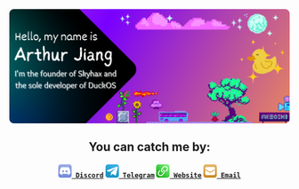 <a href="#">
  <img align="center" src="/image.png" title="Hello, my name is Arthur Jiang. I'm the founder of Skyhax and the sole developer of DuckOS.">
</a>

<h2 align="center">You can catch me by:</h3>
<h4 align="center">
  <code><a href="https://discord.gg/2JbtU5HnrY"><img width="24" src="https://raw.githubusercontent.com/djsime1/djsime1/main/Icons/Discord.png"> Discord</a></code>
  <code><a href="https://t.me/ChainedTears"><img width="24" src="https://raw.githubusercontent.com/djsime1/djsime1/main/Icons/Telegram.png"> Telegram</a></code>
  <code><a href="https://skyhax.lol"><img width="24" src="https://raw.githubusercontent.com/djsime1/djsime1/main/Icons/Website.png"> Website</a></code>
  <code><a href="mailto:1mp0ss1bl3@skyhax.lol"><img width="24" src="https://raw.githubusercontent.com/djsime1/djsime1/main/Icons/Email.png"> Email</a></code>
</h4>
